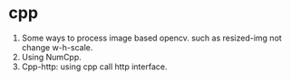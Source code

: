 # cpp
1. Some ways to process image based opencv. such as resized-img not change w-h-scale.
2. Using NumCpp.
3. Cpp-http: using cpp call http interface.